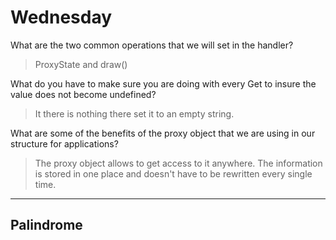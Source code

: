 # Wednesday
What are the two common operations that we will set in the handler?
>ProxyState and draw()

What do you have to make sure you are doing with every Get to insure the value does not become undefined?
>It there is nothing there set it to an empty string.

What are some of the benefits of the proxy object that we are using in our structure for applications?
>The proxy object allows to get access to it anywhere. The information is stored in one place and doesn't have to be rewritten every single time.

---
## Palindrome
